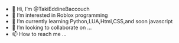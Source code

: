 - 👋 Hi, I’m @TakiEddineBaccouch
- 👀 I’m interested in Roblox programming
- 🌱 I’m currently learning Python,LUA,Html,CSS,and soon javascript
- 💞️ I’m looking to collaborate on ...
- 📫 How to reach me ...

<!---
TakiEddineBaccouch/TakiEddineBaccouch is a ✨ special ✨ repository because its `README.md` (this file) appears on your GitHub profile.
You can click the Preview link to take a look at your changes.
--->
